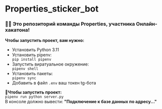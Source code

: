 # Properties_sticker_bot

### 👨‍💻 Это репозиторий команды Properties, участника Онлайн-хакатона!

<p><b>Чтобы запустить проект, вам нужно:</b></p>
<ul>
  <li>Установить Python 3.11</li>

  <li>Установить pipenv:</li>
  <code>pip install pipenv</code>
      
  <li>Запустить виратуальное окружение:</li>
  <code>pipenv shell</code>
      
  <li>Установить пакеты:</li>
  <code>pipenv sync</code>

  <li>Добавить в файл <code>.env</code> ваш токен tg-бота</li>

</ul>
<b>🚀Чтобы запустить проект:</b>
<br><code>pipenv run python server.py</code></br>
В консоле должно вывести: <b>"Подключение к базе данных по адресу..."</b>
